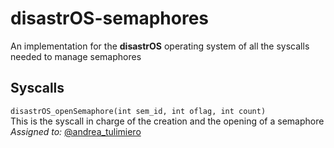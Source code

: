 # disastrOS-semaphores
An implementation for the **disastrOS** operating system of all the syscalls needed to manage semaphores

## Syscalls
`disastrOS_openSemaphore(int sem_id, int oflag, int count)`  
This is the syscall in charge of the creation and the opening of a semaphore  
*Assigned to:* [@andrea_tulimiero](https://github.com/andreatulimiero)
